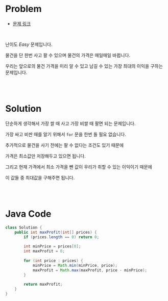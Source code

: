 # Problem

- [문제 링크](https://leetcode.com/problems/best-time-to-buy-and-sell-stock/)

<br>

난이도 *Easy* 문제입니다.

물건을 단 한번 사고 팔 수 있으며 물건의 가격은 매일매일 바뀝니다.

우리는 앞으로의 물건 가격을 미리 알 수 있고 남길 수 있는 가장 최대의 이익을 구하는 문제입니다.

<br><br>

# Solution

단순하게 생각해서 가장 쌀 때 사고 가장 비쌀 때 팔면 되는 문제입니다.

가장 싸고 비싼 때를 알기 위해서 `for` 문을 한번 돌 필요 없습니다.

추가적으로 물건을 사기 전에는 팔 수 없다는 조건도 있기 때문에

가격은 최소값만 저장해두고 있으면 됩니다.

그리고 현재 가격에서 최소 가격을 뺀 값이 우리가 취할 수 있는 이익이기 때문에

이 값들 중 최대값을 구해주면 됩니다.

<br><br>

# Java Code

```java
class Solution {
    public int maxProfit(int[] prices) {
        if (prices.length == 0) return 0;
        
        int minPrice = prices[0];
        int maxProfit = 0;
        
        for (int price : prices) {
            minPrice = Math.min(minPrice, price);
            maxProfit = Math.max(maxProfit, price - minPrice);
        }
        
        return maxProfit;
    }
}
```